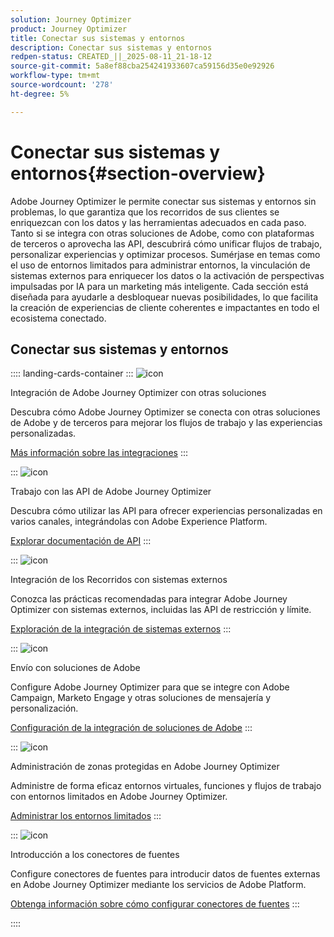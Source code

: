 ```yaml
---
solution: Journey Optimizer
product: Journey Optimizer
title: Conectar sus sistemas y entornos
description: Conectar sus sistemas y entornos
redpen-status: CREATED_||_2025-08-11_21-18-12
source-git-commit: 5a8ef88cba254241933607ca59156d35e0e92926
workflow-type: tm+mt
source-wordcount: '278'
ht-degree: 5%

---
```



# Conectar sus sistemas y entornos{#section-overview}

Adobe Journey Optimizer le permite conectar sus sistemas y entornos sin problemas, lo que garantiza que los recorridos de sus clientes se enriquezcan con los datos y las herramientas adecuados en cada paso. Tanto si se integra con otras soluciones de Adobe, como con plataformas de terceros o aprovecha las API, descubrirá cómo unificar flujos de trabajo, personalizar experiencias y optimizar procesos. Sumérjase en temas como el uso de entornos limitados para administrar entornos, la vinculación de sistemas externos para enriquecer los datos o la activación de perspectivas impulsadas por IA para un marketing más inteligente. Cada sección está diseñada para ayudarle a desbloquear nuevas posibilidades, lo que facilita la creación de experiencias de cliente coherentes e impactantes en todo el ecosistema conectado.

## Conectar sus sistemas y entornos

:::: landing-cards-container
:::
![icon](https://cdn.experienceleague.adobe.com/icons/puzzle-piece.svg?lang=es)

Integración de Adobe Journey Optimizer con otras soluciones

Descubra cómo Adobe Journey Optimizer se conecta con otras soluciones de Adobe y de terceros para mejorar los flujos de trabajo y las experiencias personalizadas.

[Más información sobre las integraciones](../using/integrations/ajo-integrations.md)
:::

:::
![icon](https://cdn.experienceleague.adobe.com/icons/code-branch.svg?lang=es)

Trabajo con las API de Adobe Journey Optimizer

Descubra cómo utilizar las API para ofrecer experiencias personalizadas en varios canales, integrándolas con Adobe Experience Platform.

[Explorar documentación de API](../using/configuration/ajo-apis.md)
:::

:::
![icon](https://cdn.experienceleague.adobe.com/icons/puzzle-piece.svg?lang=es)

Integración de los Recorridos con sistemas externos

Conozca las prácticas recomendadas para integrar Adobe Journey Optimizer con sistemas externos, incluidas las API de restricción y límite.

[Exploración de la integración de sistemas externos](external-systems-landing-page.md)
:::

:::
![icon](https://cdn.experienceleague.adobe.com/icons/puzzle-piece.svg?lang=es)

Envío con soluciones de Adobe

Configure Adobe Journey Optimizer para que se integre con Adobe Campaign, Marketo Engage y otras soluciones de mensajería y personalización.

[Configuración de la integración de soluciones de Adobe](adobe-solutions-landing-page.md)
:::

:::
![icon](https://cdn.experienceleague.adobe.com/icons/gear.svg?lang=es)

Administración de zonas protegidas en Adobe Journey Optimizer

Administre de forma eficaz entornos virtuales, funciones y flujos de trabajo con entornos limitados en Adobe Journey Optimizer.

[Administrar los entornos limitados](sandbox-landing-page.md)
:::

:::
![icon](https://cdn.experienceleague.adobe.com/icons/circle-play.svg?lang=es)

Introducción a los conectores de fuentes

Configure conectores de fuentes para introducir datos de fuentes externas en Adobe Journey Optimizer mediante los servicios de Adobe Platform.

[Obtenga información sobre cómo configurar conectores de fuentes](../using/start/get-started-sources.md)
:::

::::
